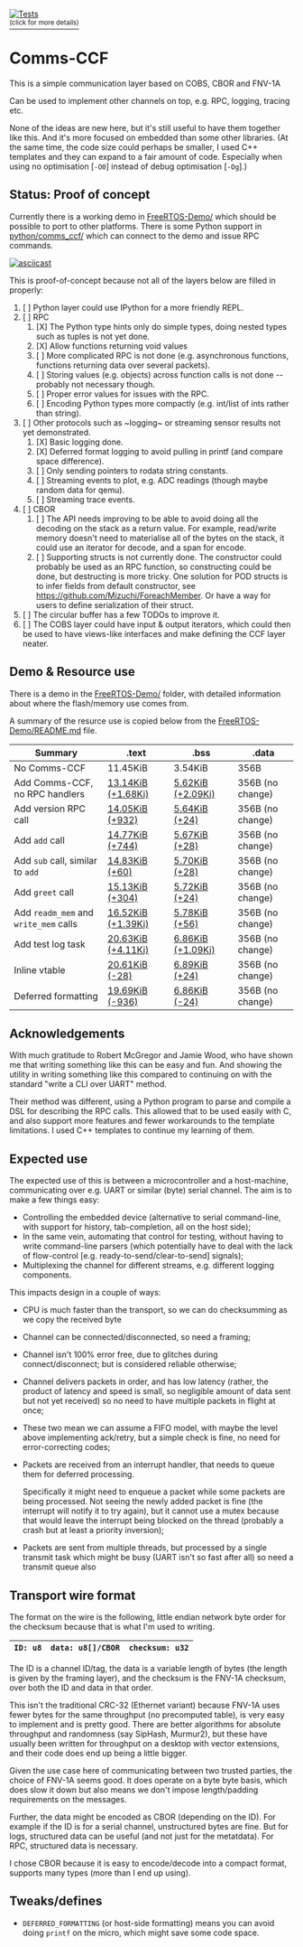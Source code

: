 [![Tests](https://github.com/KoviRobi/comms-ccf/actions/workflows/test.yaml/badge.svg)
<br/><sup>(click for more details)</sup>
](https://kovirobi.github.io/comms-ccf/test.html)

# Comms-CCF

This is a simple communication layer based on COBS, CBOR and FNV-1A

Can be used to implement other channels on top, e.g. RPC, logging,
tracing etc.

None of the ideas are new here, but it's still useful to have them
together like this. And it's more focused on embedded than some other
libraries.  (At the same time, the code size could perhaps be smaller,
I used C++ templates and they can expand to a fair amount of
code. Especially when  using no optimisation [`-O0`] instead of debug
optimisation [`-Og`].)

## Status: Proof of concept

Currently there is a working demo in [FreeRTOS-Demo/](/FreeRTOS-Demo/)
which should be possible to port to other platforms. There is some Python
support in [python/comms_ccf/](python/comms_ccf/) which can connect to
the demo and issue RPC commands.

[![asciicast](https://asciinema.org/a/740327.svg)](https://asciinema.org/a/740327)

This is proof-of-concept because not all of the layers below are filled
in properly:

1. [ ] Python layer could use IPython for a more friendly REPL.
2. [ ] RPC
    1. [X] The Python type hints only do simple types, doing nested
    types such as tuples is not yet done.
    2. [X] Allow functions returning void values
    3. [ ] More complicated RPC is not done (e.g. asynchronous functions,
    functions returning data over several packets).
    4. [ ] Storing values (e.g. objects) across function calls is not
    done -- probably not necessary though.
    5. [ ] Proper error values for issues with the RPC.
    6. [ ] Encoding Python types more compactly (e.g. int/list of ints
    rather than string).
3. [ ] Other protocols such as ~logging~ or streaming sensor results
not yet demonstrated.
   1. [X] Basic logging done.
   2. [X] Deferred format logging to avoid pulling in printf (and compare
   space difference).
   3. [ ] Only sending pointers to rodata string constants.
   4. [ ] Streaming events to plot, e.g. ADC readings (though maybe random
   data for qemu).
   5. [ ] Streaming trace events.
4. [ ] CBOR
   1. [ ] The API needs improving to be able to avoid doing all the
   decoding on the stack as a return value. For example, read/write
   memory doesn't need to materialise all of the bytes on the stack,
   it could use an iterator for decode, and a span for encode.
   2. [ ] Supporting structs is not currently done. The constructor
   could probably be used as an RPC function, so constructing could be
   done, but destructing is more tricky. One solution for POD
   structs is to infer fields from default constructor, see
   <https://github.com/Mizuchi/ForeachMember>. Or have a way for users
   to define serialization of their struct.
5. [ ] The circular buffer has a few TODOs to improve it.
6. [ ] The COBS layer could have input & output iterators, which could
then be used to have views-like interfaces and make defining the CCF
layer neater.


## Demo & Resource use

There is a demo in the [FreeRTOS-Demo/](/FreeRTOS-Demo/) folder,
with detailed information about where the flash/memory use comes from.

A summary of the resurce use is copied below from the
[FreeRTOS-Demo/README.md](/FreeRTOS-Demo/README.md) file.

<!-- Table starts here -->

| Summary                                | .text                         | .bss                        | .data             |
|----------------------------------------|-------------------------------|-----------------------------|-------------------|
| No Comms-CCF                           | 11.45KiB                      | 3.54KiB                     | 356B              |
| Add Comms-CCF, no RPC handlers         | [13.14KiB (+1.68Ki)][.text1]  | [5.62KiB (+2.09Ki)][.bss1]  | 356B (no change)  |
| Add version RPC call                   | [14.05KiB (+932)][.text2]     | [5.64KiB (+24)][.bss2]      | 356B (no change)  |
| Add `add` call                         | [14.77KiB (+744)][.text3]     | [5.67KiB (+28)][.bss3]      | 356B (no change)  |
| Add `sub` call, similar to `add`       | [14.83KiB (+60)][.text4]      | [5.70KiB (+28)][.bss4]      | 356B (no change)  |
| Add `greet` call                       | [15.13KiB (+304)][.text5]     | [5.72KiB (+24)][.bss5]      | 356B (no change)  |
| Add `readm_mem` and `write_mem` calls  | [16.52KiB (+1.39Ki)][.text6]  | [5.78KiB (+56)][.bss6]      | 356B (no change)  |
| Add test log task                      | [20.63KiB (+4.11Ki)][.text7]  | [6.86KiB (+1.09Ki)][.bss7]  | 356B (no change)  |
| Inline vtable                          | [20.61KiB (-28)][.text8]      | [6.89KiB (+24)][.bss8]      | 356B (no change)  |
| Deferred formatting                    | [19.69KiB (-936)][.text9]     | [6.86KiB (-24)][.bss9]      | 356B (no change)  |

[.text1]: https://kovirobi.github.io/comms-ccf/compare.0-1.svg#.text
[.text2]: https://kovirobi.github.io/comms-ccf/compare.1-2.svg#.text
[.text3]: https://kovirobi.github.io/comms-ccf/compare.2-3.svg#.text
[.text4]: https://kovirobi.github.io/comms-ccf/compare.3-4.svg#.text
[.text5]: https://kovirobi.github.io/comms-ccf/compare.4-5.svg#.text
[.text6]: https://kovirobi.github.io/comms-ccf/compare.5-6.svg#.text
[.text7]: https://kovirobi.github.io/comms-ccf/compare.6-7.svg#.text
[.text8]: https://kovirobi.github.io/comms-ccf/compare.7-8.svg#.text
[.text9]: https://kovirobi.github.io/comms-ccf/compare.8-9.svg#.text
[.bss1]: https://kovirobi.github.io/comms-ccf/compare.0-1.svg#.bss
[.bss2]: https://kovirobi.github.io/comms-ccf/compare.1-2.svg#.bss
[.bss3]: https://kovirobi.github.io/comms-ccf/compare.2-3.svg#.bss
[.bss4]: https://kovirobi.github.io/comms-ccf/compare.3-4.svg#.bss
[.bss5]: https://kovirobi.github.io/comms-ccf/compare.4-5.svg#.bss
[.bss6]: https://kovirobi.github.io/comms-ccf/compare.5-6.svg#.bss
[.bss7]: https://kovirobi.github.io/comms-ccf/compare.6-7.svg#.bss
[.bss8]: https://kovirobi.github.io/comms-ccf/compare.7-8.svg#.bss
[.bss9]: https://kovirobi.github.io/comms-ccf/compare.8-9.svg#.bss

<!-- Table ends here -->

## Acknowledgements

With much gratitude to Robert McGregor and Jamie Wood, who have shown
me that writing something like this can be easy and fun. And showing
the utility in writing something like this compared to continuing on
with the standard "write a CLI over UART" method.

Their method was different, using a Python program to parse and compile a
DSL for describing the RPC calls. This allowed that to be used easily with
C, and also support more features and fewer workarounds to the template
limitations. I used C++ templates to continue my learning of them.

## Expected use

The expected use of this is between a microcontroller and a host-machine,
communicating over e.g. UART or similar (byte) serial channel. The aim
is to make a few things easy:
- Controlling the embedded device (alternative to serial command-line,
  with support for history, tab-completion, all on the host side);
- In the same vein, automating that control for testing, without having to
  write command-line parsers (which potentially have to deal with the
  lack of flow-control [e.g. ready-to-send/clear-to-send] signals);
- Multiplexing the channel for different streams, e.g. different logging
  components.

This impacts design in a couple of ways:

- CPU is much faster than the transport, so we can do checksumming as
  we copy the received byte

- Channel can be connected/disconnected, so need a framing;

- Channel isn't 100% error free, due to glitches during
  connect/disconnect; but is considered reliable otherwise;

- Channel delivers packets in order, and has low latency (rather, the
  product of latency and speed is small, so negligible amount of data
  sent but not yet received) so no need to have multiple packets in
  flight at once;

- These two mean we can assume a FIFO model, with maybe the level above
  implementing ack/retry, but a simple check is fine, no need for
  error-correcting codes;

- Packets are received from an interrupt handler, that needs to queue
  them for deferred processing.

  Specifically it might need to enqueue a packet while some packets
  are being processed. Not seeing the newly added packet is fine (the
  interrupt will notify it to try again), but it cannot use a mutex
  because that would leave the interrupt being blocked on the thread
  (probably a crash but at least a priority inversion);

- Packets are sent from multiple threads, but processed by a single
  transmit task which might be busy (UART isn't so fast after all)
  so need a transmit queue also

## Transport wire format

The format on the wire is the following, little endian network byte
order for the checksum because that is what I'm used to writing.

| `ID: u8` | `data: u8[]/CBOR` | `checksum: u32` |
|----------|-------------------|-----------------|

The ID is a channel ID/tag, the data is a variable length of bytes (the
length is given by the framing layer), and the checksum is the FNV-1A
checksum, over both the ID and data in that order.

This isn't the traditional CRC-32 (Ethernet variant) because FNV-1A uses
fewer bytes for the same throughput (no precomputed table), is very
easy to implement and is pretty good. There are better algorithms for
absolute throughput and randomness (say SipHash, Murmur2), but these have
usually been written for throughput on a desktop with vector extensions,
and their code does end up being a little bigger.

Given the use case here of communicating between two trusted parties, the
choice of FNV-1A seems good. It does operate on a byte byte basis, which does
slow it down but also means we don't impose length/padding requirements on the
messages.

Further, the data might be encoded as CBOR (depending on the ID). For example
if the ID is for a serial channel, unstructured bytes are fine. But for logs,
structured data can be useful (and not just for the metatdata). For RPC,
structured data is necessary.

I chose CBOR because it is easy to encode/decode into a compact format,
supports many types (more than I end up using).

## Tweaks/defines
- `DEFERRED_FORMATTING` (or host-side formatting) means you can avoid
doing `printf` on the micro, which might save some code space.
